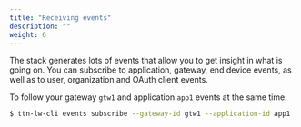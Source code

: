 ```yaml
---
title: "Receiving events"
description: ""
weight: 6
---
```


The stack generates lots of events that allow you to get insight in what is going on. You can subscribe to application, gateway, end device events, as well as to user, organization and OAuth client events.

To follow your gateway `gtw1` and application `app1` events at the same time:

```bash
$ ttn-lw-cli events subscribe --gateway-id gtw1 --application-id app1
```
